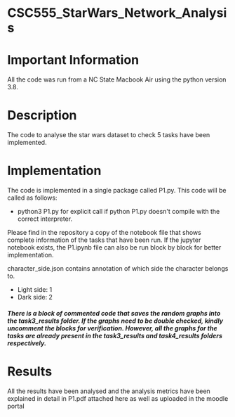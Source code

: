 # CSC555_StarWars_Network_Analysis

# Important Information
All the code was run from a NC State Macbook Air using the python version 3.8.

# Description
The code to analyse the star wars dataset to check 5 tasks have been implemented.

# Implementation
The code is implemented in a single package called P1.py. This code will be
called as follows:
- python3 P1.py for explicit call if python P1.py doesn't compile with the correct interpreter.

Please find in the repository a copy of the notebook file that shows complete information of the tasks that have been run.
If the jupyter notebook exists, the P1.ipynb file can also be run block by block for better implementation.

character_side.json contains annotation of which side the character belongs to.
- Light side: 1
- Dark side: 2
##### There is a block of commented code that saves the random graphs into the task3_results folder. If the graphs need to be double checked, kindly uncomment the blocks for verification. However, all the graphs for the tasks are already present in the task3_results and task4_results folders respectively.

# Results
All the results have been analysed and the analysis metrics have been explained in detail in P1.pdf attached here as well as uploaded in the moodle portal
